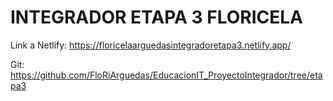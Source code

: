 # INTEGRADOR ETAPA 3 FLORICELA

Link  a Netlify: https://floricelaarguedasintegradoretapa3.netlify.app/

Git: https://github.com/FloRiArguedas/EducacionIT_ProyectoIntegrador/tree/etapa3